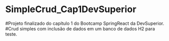 # SimpleCrud_Cap1DevSuperior
#Projeto finalizado do capítulo 1 do Bootcamp SpringReact da DevSuperior.
#Crud simples com inclusão de dados em um banco de dados H2 para teste.

